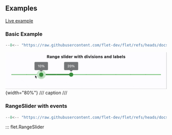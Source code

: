 ## Examples

[Live example](https://flet-controls-gallery.fly.dev/input/rangeslider)

### Basic Example

```python
--8<-- "https://raw.githubusercontent.com/flet-dev/flet/refs/heads/docs/sdk/python/examples/python/controls/range-slider/basic.py"
```

![basic](https://raw.githubusercontent.com/flet-dev/flet/docs/sdk/python/examples/python/controls/range-slider/media/basic.gif){width="80%"}
/// caption
///

### RangeSlider with events

```python
--8<-- "https://raw.githubusercontent.com/flet-dev/flet/refs/heads/docs/sdk/python/examples/python/controls/range-slider/handling-change-events.py"
```

::: flet.RangeSlider
